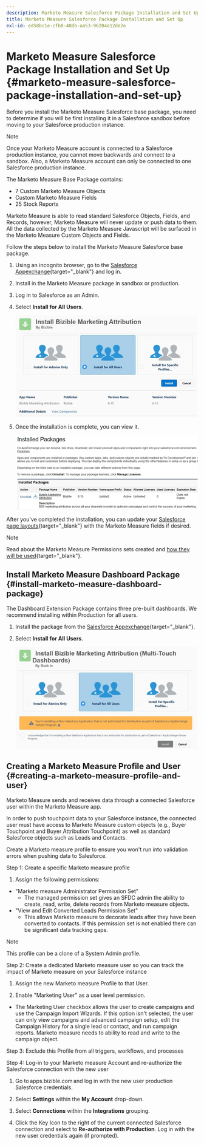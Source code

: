 ```yaml
---
description: Marketo Measure Salesforce Package​ Installation and Set Up - Marketo Measure - Product Documentation
title: Marketo Measure Salesforce Package​ Installation and Set Up
exl-id: ed58bc1e-cfb0-48db-aa53-96204e12de2e
---
```

# Marketo Measure Salesforce Package​ Installation and Set Up {#marketo-measure-salesforce-package​-installation-and-set-up}

Before you install the Marketo Measure Salesforce base package, you need to determine if you will be first installing it in a Salesforce sandbox before moving to your Salesforce production instance. 

>[!NOTE]
>
>Once your Marketo Measure account is connected to a Salesforce production instance, you cannot move backwards and connect to a sandbox. Also, a Marketo Measure account can only be connected to one Salesforce production instance. 

The Marketo Measure Base Package contains: 

* 7 Custom Marketo Measure Objects 
* Custom Marketo Measure Fields 
* 25 Stock Reports 

Marketo Measure is able to read standard Salesforce Objects, Fields, and Records, however, Marketo Measure will never update or push data to them. All the data collected by the Marketo Measure Javascript will be surfaced in the Marketo Measure Custom Objects and Fields. 

Follow the steps below to install the Marketo Measure Salesforce base package.

1. Using an incognito browser, go to the [Salesforce Appexchange](https://appexchange.salesforce.com/appxListingDetail?listingId=a0N3000000B3KLuEAN){target="_blank"} and log in.

1. Install in the Marketo Measure package in sandbox or production.

1. Log in to Salesforce as an Admin.

1. Select **Install for All Users**.

   ![](assets/marketo-measure-salesforce-package-installation-and-set-up-1.png)

1. Once the installation is complete, you can view it.

   ![](assets/marketo-measure-salesforce-package-installation-and-set-up-2.png)

After you've completed the installation, you can update your [Salesforce page layouts](/help/configuration-and-setup/marketo-measure-and-salesforce/page-layout-instructions.md){target="_blank"} with the Marketo Measure fields if desired. 

>[!NOTE]
>
>Read about the Marketo Measure Permissions sets created and [how they will be used](/help/configuration-and-setup/marketo-measure-and-salesforce/marketo-measure-permission-sets.md){target="_blank"}. 

## Install Marketo Measure Dashboard Package​ {#install-marketo-measure-dashboard-package}

The Dashboard Extension Package contains three pre-built dashboards. We recommend installing within Production for all users.​ 

1. Install the package from the [Salesforce Appexchange](https://login.salesforce.com/packaging/installPackage.apexp?p0=04t610000001jI6){target="_blank"}.

1. Select **Install for All Users**.

   ![](assets/marketo-measure-salesforce-package-installation-and-set-up-3.png)

## Creating a Marketo Measure Profile and User {#creating-a-marketo-measure-profile-and-user}

Marketo Measure sends and receives data through a connected Salesforce user within the Marketo Measure app. 

In order to push touchpoint data to your Salesforce instance, the connected user must have access to Marketo Measure custom objects (e.g., Buyer Touchpoint and Buyer Attribution Touchpoint) as well as standard Salesforce objects such as Leads and Contacts. 

Create a Marketo measure profile to ensure you won't run into validation errors when pushing data to Salesforce.  

Step 1: Create a specific Marketo measure profile

1. Assign the following permissions: 

* "Marketo measure Administrator Permission Set" 
   * The managed permission set gives an SFDC admin the ability to create, read, write, delete records from Marketo measure objects. 
* "View and Edit Converted Leads Permission Set" 
   * This allows Marketo measure to decorate leads after they have been converted to contacts. If this permission set is not enabled there can be significant data tracking gaps. 

>[!NOTE]
>
>This profile can be a clone of a System Admin profile.

Step 2: Create a dedicated Marketo measure user so you can track the impact of Marketo measure on your Salesforce instance

1. Assign the new Marketo measure Profile to that User.

1. Enable "Marketing User" as a user level permission.

* The Marketing User checkbox allows the user to create campaigns and use the Campaign Import Wizards. If this option isn't selected, the user can only view campaigns and advanced campaign setup, edit the Campaign History for a single lead or contact, and run campaign reports. Marketo measure needs to ability to read and write to the campaign object. 
 
Step 3: Exclude this Profile from all triggers, workflows, and processes

Step 4: Log-in to your Marketo measure Account and re-authorize the Salesforce connection with the new user 

1. Go to apps.bizible.com and log in with the new user production Salesforce credentials.

1. Select **Settings** within the **My Account** drop-down.

1. Select **Connections** within the **Integrations** grouping.

1. Click the Key Icon to the right of the current connected Salesforce connection and select to **Re-authorize with Production**. Log in with the new user credentials again (if prompted).
